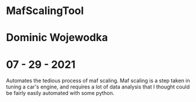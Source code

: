 # MafScalingTool
# Dominic Wojewodka
# 07 - 29 - 2021
Automates the tedious process of maf scaling. 
Maf scaling is a step taken in tuning a car's engine, and requires a lot of data analysis that I thought could be fairly easily automated with some python.

